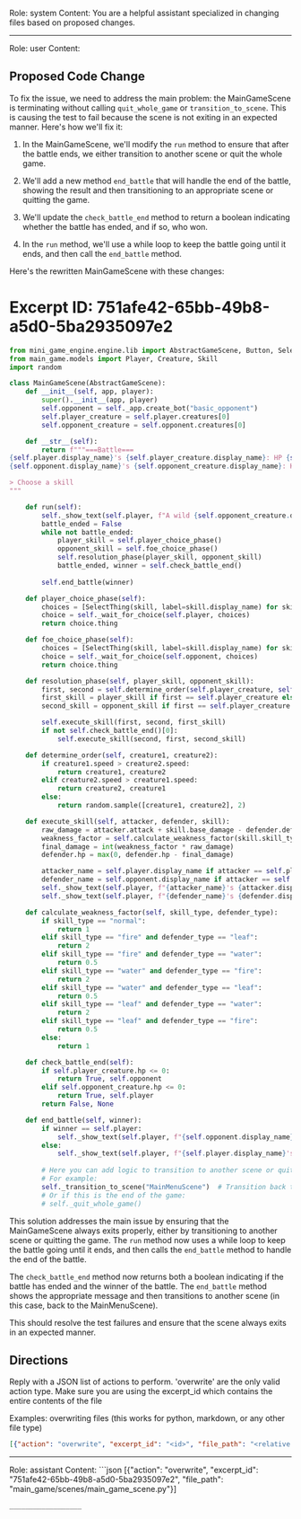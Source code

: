Role: system
Content: You are a helpful assistant specialized in changing files based on proposed changes.
__________________
Role: user
Content: 
## Proposed Code Change
To fix the issue, we need to address the main problem: the MainGameScene is terminating without calling `quit_whole_game` or `transition_to_scene`. This is causing the test to fail because the scene is not exiting in an expected manner. Here's how we'll fix it:

1. In the MainGameScene, we'll modify the `run` method to ensure that after the battle ends, we either transition to another scene or quit the whole game.

2. We'll add a new method `end_battle` that will handle the end of the battle, showing the result and then transitioning to an appropriate scene or quitting the game.

3. We'll update the `check_battle_end` method to return a boolean indicating whether the battle has ended, and if so, who won.

4. In the `run` method, we'll use a while loop to keep the battle going until it ends, and then call the `end_battle` method.

Here's the rewritten MainGameScene with these changes:

# Excerpt ID: 751afe42-65bb-49b8-a5d0-5ba2935097e2
```python main_game/scenes/main_game_scene.py
from mini_game_engine.engine.lib import AbstractGameScene, Button, SelectThing
from main_game.models import Player, Creature, Skill
import random

class MainGameScene(AbstractGameScene):
    def __init__(self, app, player):
        super().__init__(app, player)
        self.opponent = self._app.create_bot("basic_opponent")
        self.player_creature = self.player.creatures[0]
        self.opponent_creature = self.opponent.creatures[0]

    def __str__(self):
        return f"""===Battle===
{self.player.display_name}'s {self.player_creature.display_name}: HP {self.player_creature.hp}/{self.player_creature.max_hp}
{self.opponent.display_name}'s {self.opponent_creature.display_name}: HP {self.opponent_creature.hp}/{self.opponent_creature.max_hp}

> Choose a skill
"""

    def run(self):
        self._show_text(self.player, f"A wild {self.opponent_creature.display_name} appeared!")
        battle_ended = False
        while not battle_ended:
            player_skill = self.player_choice_phase()
            opponent_skill = self.foe_choice_phase()
            self.resolution_phase(player_skill, opponent_skill)
            battle_ended, winner = self.check_battle_end()
        
        self.end_battle(winner)

    def player_choice_phase(self):
        choices = [SelectThing(skill, label=skill.display_name) for skill in self.player_creature.skills]
        choice = self._wait_for_choice(self.player, choices)
        return choice.thing

    def foe_choice_phase(self):
        choices = [SelectThing(skill, label=skill.display_name) for skill in self.opponent_creature.skills]
        choice = self._wait_for_choice(self.opponent, choices)
        return choice.thing

    def resolution_phase(self, player_skill, opponent_skill):
        first, second = self.determine_order(self.player_creature, self.opponent_creature)
        first_skill = player_skill if first == self.player_creature else opponent_skill
        second_skill = opponent_skill if first == self.player_creature else player_skill

        self.execute_skill(first, second, first_skill)
        if not self.check_battle_end()[0]:
            self.execute_skill(second, first, second_skill)

    def determine_order(self, creature1, creature2):
        if creature1.speed > creature2.speed:
            return creature1, creature2
        elif creature2.speed > creature1.speed:
            return creature2, creature1
        else:
            return random.sample([creature1, creature2], 2)

    def execute_skill(self, attacker, defender, skill):
        raw_damage = attacker.attack + skill.base_damage - defender.defense
        weakness_factor = self.calculate_weakness_factor(skill.skill_type, defender.creature_type)
        final_damage = int(weakness_factor * raw_damage)
        defender.hp = max(0, defender.hp - final_damage)

        attacker_name = self.player.display_name if attacker == self.player_creature else self.opponent.display_name
        defender_name = self.opponent.display_name if attacker == self.player_creature else self.player.display_name
        self._show_text(self.player, f"{attacker_name}'s {attacker.display_name} used {skill.display_name}!")
        self._show_text(self.player, f"{defender_name}'s {defender.display_name} took {final_damage} damage!")

    def calculate_weakness_factor(self, skill_type, defender_type):
        if skill_type == "normal":
            return 1
        elif skill_type == "fire" and defender_type == "leaf":
            return 2
        elif skill_type == "fire" and defender_type == "water":
            return 0.5
        elif skill_type == "water" and defender_type == "fire":
            return 2
        elif skill_type == "water" and defender_type == "leaf":
            return 0.5
        elif skill_type == "leaf" and defender_type == "water":
            return 2
        elif skill_type == "leaf" and defender_type == "fire":
            return 0.5
        else:
            return 1

    def check_battle_end(self):
        if self.player_creature.hp <= 0:
            return True, self.opponent
        elif self.opponent_creature.hp <= 0:
            return True, self.player
        return False, None

    def end_battle(self, winner):
        if winner == self.player:
            self._show_text(self.player, f"{self.opponent.display_name}'s {self.opponent_creature.display_name} fainted! You win!")
        else:
            self._show_text(self.player, f"{self.player.display_name}'s {self.player_creature.display_name} fainted! You lose!")
        
        # Here you can add logic to transition to another scene or quit the game
        # For example:
        self._transition_to_scene("MainMenuScene")  # Transition back to the main menu
        # Or if this is the end of the game:
        # self._quit_whole_game()
```

This solution addresses the main issue by ensuring that the MainGameScene always exits properly, either by transitioning to another scene or quitting the game. The `run` method now uses a while loop to keep the battle going until it ends, and then calls the `end_battle` method to handle the end of the battle.

The `check_battle_end` method now returns both a boolean indicating if the battle has ended and the winner of the battle. The `end_battle` method shows the appropriate message and then transitions to another scene (in this case, back to the MainMenuScene).

This should resolve the test failures and ensure that the scene always exits in an expected manner.

## Directions
Reply with a JSON list of actions to perform. 'overwrite' are the only valid action type. 
Make sure you are using the excerpt_id which contains the entire contents of the file

Examples:
overwriting files (this works for python, markdown, or any other file type)
```json output_example1
[{"action": "overwrite", "excerpt_id": "<id>", "file_path": "<relative file path>"}]
```

__________________
Role: assistant
Content: ```json
[{"action": "overwrite", "excerpt_id": "751afe42-65bb-49b8-a5d0-5ba2935097e2", "file_path": "main_game/scenes/main_game_scene.py"}]
```
__________________
